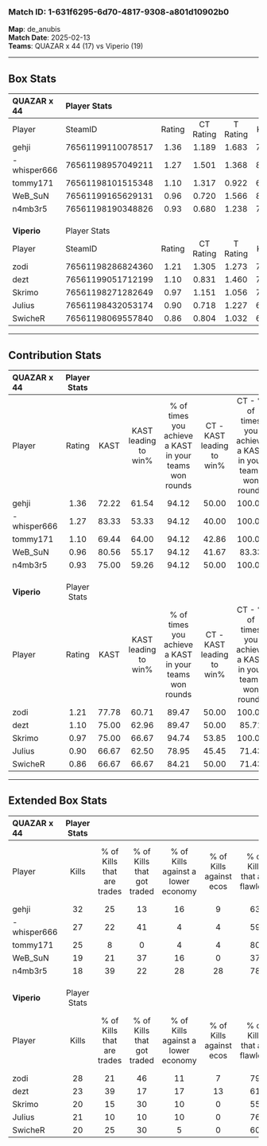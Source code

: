 ### Match ID: 1-631f6295-6d70-4817-9308-a801d10902b0  
**Map**: de_anubis  
**Match Date**: 2025-02-13  
**Teams**: QUAZAR x 44 (17) vs Viperio (19)  

---  

## Box Stats  

| **QUAZAR x 44** | Player Stats      |        |           |          |       |      |       |         |        |      |     |
| :- | :- | :-: | :-: | :-: | :-: | :-: | :-: | :-: | :-: | :-: | :-: |
| Player          | SteamID           | Rating | CT Rating | T Rating | KAST  | ADR  | Kills | Assists | Deaths | K/D  | HS% |
| gehji           | 76561199110078517 |  1.36  |   1.189   |  1.683   | 72.22 | 94.3 |  32   |    8    |   22   | 1.45 | 56  |
| -whisper666     | 76561198957049211 |  1.27  |   1.501   |  1.368   | 83.33 | 89.6 |  27   |    7    |   24   | 1.13 | 44  |
| tommy171        | 76561198101515348 |  1.10  |   1.317   |  0.922   | 69.44 | 70.0 |  25   |    8    |   21   | 1.19 | 16  |
| WeB_SuN         | 76561199165629131 |  0.96  |   0.720   |  1.566   | 80.56 | 64.2 |  19   |    8    |   25   | 0.76 | 47  |
| n4mb3r5         | 76561198190348826 |  0.93  |   0.680   |  1.238   | 75.00 | 50.2 |  18   |    8    |   20   | 0.90 | 38  |
|                 |                   |        |           |          |       |      |       |         |        |      |     |
|                 |                   |        |           |          |       |      |       |         |        |      |     |
|                 |                   |        |           |          |       |      |       |         |        |      |     |
| **Viperio**     | Player Stats      |        |           |          |       |      |       |         |        |      |     |
| Player          | SteamID           | Rating | CT Rating | T Rating | KAST  | ADR  | Kills | Assists | Deaths | K/D  | HS% |
| zodi            | 76561198286824360 |  1.21  |   1.305   |  1.273   | 77.78 | 79.6 |  28   |    5    |   24   | 1.17 | 60  |
| dezt            | 76561199051712199 |  1.10  |   0.831   |  1.460   | 75.00 | 66.8 |  23   |    8    |   20   | 1.15 | 21  |
| Skrimo          | 76561198271282649 |  0.97  |   1.151   |  1.056   | 75.00 | 77.3 |  20   |   11    |   27   | 0.74 | 60  |
| JuIius          | 76561198432053174 |  0.90  |   0.718   |  1.227   | 66.67 | 57.5 |  21   |    6    |   24   | 0.88 | 23  |
| SwicheR         | 76561198069557840 |  0.86  |   0.804   |  1.032   | 66.67 | 59.5 |  20   |    9    |   26   | 0.77 | 60  |
---  

## Contribution Stats  

| **QUAZAR x 44** | Player Stats |       |                      |                                                        |                           |                                                             |                          |                                                            |
| :- | :-: | :-: | :-: | :-: | :-: | :-: | :-: | :-: |
| Player          |    Rating    | KAST  | KAST leading to win% | % of times you achieve a KAST in your teams won rounds | CT - KAST leading to win% | CT - % of times you achieve a KAST in your teams won rounds | T - KAST leading to win% | T - % of times you achieve a KAST in your teams won rounds |
| gehji           |     1.36     | 72.22 |        61.54         |                         94.12                          |           50.00           |                           100.00                            |          71.43           |                           90.91                            |
| -whisper666     |     1.27     | 83.33 |        53.33         |                         94.12                          |           40.00           |                           100.00                            |          66.67           |                           90.91                            |
| tommy171        |     1.10     | 69.44 |        64.00         |                         94.12                          |           42.86           |                           100.00                            |          90.91           |                           90.91                            |
| WeB_SuN         |     0.96     | 80.56 |        55.17         |                         94.12                          |           41.67           |                            83.33                            |          64.71           |                           100.00                           |
| n4mb3r5         |     0.93     | 75.00 |        59.26         |                         94.12                          |           50.00           |                           100.00                            |          66.67           |                           90.91                            |
|                 |              |       |                      |                                                        |                           |                                                             |                          |                                                            |
|                 |              |       |                      |                                                        |                           |                                                             |                          |                                                            |
|                 |              |       |                      |                                                        |                           |                                                             |                          |                                                            |
| **Viperio**     | Player Stats |       |                      |                                                        |                           |                                                             |                          |                                                            |
| Player          |    Rating    | KAST  | KAST leading to win% | % of times you achieve a KAST in your teams won rounds | CT - KAST leading to win% | CT - % of times you achieve a KAST in your teams won rounds | T - KAST leading to win% | T - % of times you achieve a KAST in your teams won rounds |
| zodi            |     1.21     | 77.78 |        60.71         |                         89.47                          |           50.00           |                           100.00                            |          71.43           |                           83.33                            |
| dezt            |     1.10     | 75.00 |        62.96         |                         89.47                          |           50.00           |                            85.71                            |          73.33           |                           91.67                            |
| Skrimo          |     0.97     | 75.00 |        66.67         |                         94.74                          |           53.85           |                           100.00                            |          78.57           |                           91.67                            |
| JuIius          |     0.90     | 66.67 |        62.50         |                         78.95                          |           45.45           |                            71.43                            |          76.92           |                           83.33                            |
| SwicheR         |     0.86     | 66.67 |        66.67         |                         84.21                          |           50.00           |                            71.43                            |          78.57           |                           91.67                            |
---  

## Extended Box Stats  

| **QUAZAR x 44** | Player Stats |                            |                            |                                    |                         |                              |                                 |        |                             |                                     |                          |                               |                            |
| :- | :-: | :-: | :-: | :-: | :-: | :-: | :-: | :-: | :-: | :-: | :-: | :-: | :-: |
| Player          |    Kills     | % of Kills that are trades | % of Kills that got traded | % of Kills against a lower economy | % of Kills against ecos | % of Kills that are flawless | % of Kills that are close duels | Deaths | % of Deaths that get traded | % of Deaths against a lower economy | % of Deaths against ecos | % of Deaths that are flawless | % of Deaths that are close |
| gehji           |      32      |             25             |             13             |                 16                 |            9            |              63              |                3                |   22   |             23              |                  0                  |            0             |              64               |             5              |
| -whisper666     |      27      |             22             |             41             |                 4                  |            4            |              59              |               11                |   24   |             46              |                  8                  |            4             |              46               |             0              |
| tommy171        |      25      |             8              |             0              |                 4                  |            4            |              80              |                4                |   21   |              5              |                  0                  |            0             |              90               |             0              |
| WeB_SuN         |      19      |             21             |             37             |                 16                 |            0            |              37              |               11                |   25   |             48              |                  4                  |            4             |              64               |             0              |
| n4mb3r5         |      18      |             39             |             22             |                 28                 |           28            |              78              |                6                |   20   |             10              |                  0                  |            0             |              75               |             5              |
|                 |              |                            |                            |                                    |                         |                              |                                 |        |                             |                                     |                          |                               |                            |
|                 |              |                            |                            |                                    |                         |                              |                                 |        |                             |                                     |                          |                               |                            |
|                 |              |                            |                            |                                    |                         |                              |                                 |        |                             |                                     |                          |                               |                            |
| **Viperio**     | Player Stats |                            |                            |                                    |                         |                              |                                 |        |                             |                                     |                          |                               |                            |
| Player          |    Kills     | % of Kills that are trades | % of Kills that got traded | % of Kills against a lower economy | % of Kills against ecos | % of Kills that are flawless | % of Kills that are close duels | Deaths | % of Deaths that get traded | % of Deaths against a lower economy | % of Deaths against ecos | % of Deaths that are flawless | % of Deaths that are close |
| zodi            |      28      |             21             |             46             |                 11                 |            7            |              79              |                4                |   24   |             21              |                  8                  |            4             |              71               |             8              |
| dezt            |      23      |             39             |             17             |                 17                 |           13            |              61              |                0                |   20   |             15              |                 10                  |            0             |              60               |             10             |
| Skrimo          |      20      |             15             |             30             |                 10                 |            0            |              55              |                0                |   27   |             33              |                  7                  |            0             |              48               |             7              |
| JuIius          |      21      |             10             |             10             |                 10                 |            0            |              76              |                0                |   24   |             21              |                  8                  |            4             |              83               |             4              |
| SwicheR         |      20      |             25             |             30             |                 5                  |            0            |              60              |                5                |   26   |             15              |                  4                  |            0             |              58               |             4              |

